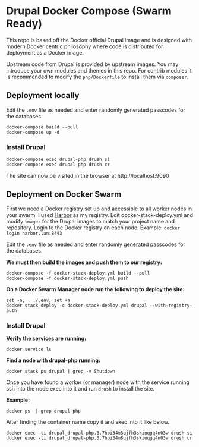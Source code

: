 # Drupal Docker Compose (Swarm Ready)

This repo is based off the Docker official Drupal image and is designed with modern Docker centric philosophy where code is distributed for deployment as a Docker image. 

Upstream code from Drupal is provided by upstream images. You may introduce your own modules and themes in this repo. For contrib modules it is recommended to modify the `php/Dockerfile` to install them via `composer`.

## Deployment locally

Edit the `.env` file as needed and enter randomly generated passcodes for the databases.

```
docker-compose build --pull
docker-compose up -d
```
### Install Drupal
```
docker-compose exec drupal-php drush si
docker-compose exec drupal-php drush cr
```

The site can now be visited in the browser at http://localhost:9090

## Deployment on Docker Swarm


First we need a Docker registry set up and accessible to all worker nodes in your swarm. I used [Harbor](https://goharbor.io/) as my registry. Edit docker-stack-deploy.yml and modify `image:` for the Drupal images to match your project name and repository. Login to the Docker registry on each node. Example: `docker login harbor.lan:8443`

Edit the `.env` file as needed and enter randomly generated passcodes for the databases.

**We must then build the images and push them to our registry:**

```
docker-compose -f docker-stack-deploy.yml build --pull
docker-compose -f docker-stack-deploy.yml push
```

**On a Docker Swarm Manager node run the following to deploy the site:**

```
set -a; . ./.env; set +a
docker stack deploy -c docker-stack-deploy.yml drupal --with-registry-auth
```

### Install Drupal

**Verify the services are running:**

```
docker service ls
```

**Find a node with drupal-php running:**

```
docker stack ps drupal | grep -v Shutdown
```

Once you have found a worker (or manager) node with the service running ssh into the node exec into it and run `drush` to install the site.


**Example:**

```
docker ps  | grep drupal-php
```

After finding the container name copy it and exec into it like below.

```
docker exec -ti drupal_drupal-php.3.7hpi34m8qjfh3skioqgq4n03w drush si
docker exec -ti drupal_drupal-php.3.7hpi34m8qjfh3skioqgq4n03w drush cr
```